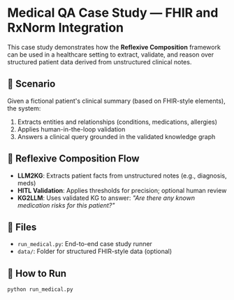 # Medical QA Case Study — FHIR and RxNorm Integration

This case study demonstrates how the **Reflexive Composition** framework can be used in a healthcare setting to extract, validate, and reason over structured patient data derived from unstructured clinical notes.

## 🧬 Scenario

Given a fictional patient's clinical summary (based on FHIR-style elements), the system:
1. Extracts entities and relationships (conditions, medications, allergies)
2. Applies human-in-the-loop validation
3. Answers a clinical query grounded in the validated knowledge graph

## 🔁 Reflexive Composition Flow

- **LLM2KG**: Extracts patient facts from unstructured notes (e.g., diagnosis, meds)
- **HITL Validation**: Applies thresholds for precision; optional human review
- **KG2LLM**: Uses validated KG to answer:
  _"Are there any known medication risks for this patient?"_

## 📂 Files

- `run_medical.py`: End-to-end case study runner
- `data/`: Folder for structured FHIR-style data (optional)

## 🚀 How to Run

```bash
python run_medical.py